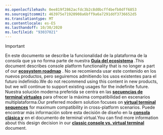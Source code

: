 ```yaml
---
ms.openlocfilehash: 0ee819f2862acfdc3b2c8d0bcff4befb0dff6853
ms.sourcegitcommit: 463975e71920908a6bff9a6a7291ddf3736652d5
ms.translationtype: MT
ms.contentlocale: es-ES
ms.lasthandoff: 10/30/2020
ms.locfileid: "93037021"
---
```

> [!IMPORTANT]
> <span data-ttu-id="c6ff4-101">En este documento se describe la funcionalidad de la plataforma de la consola que ya no forma parte de nuestra **[Guía del ecosistema](../ecosystem-roadmap.md)** .</span><span class="sxs-lookup"><span data-stu-id="c6ff4-101">This document describes console platform functionality that is no longer a part of our **[ecosystem roadmap](../ecosystem-roadmap.md)** .</span></span> <span data-ttu-id="c6ff4-102">No se recomienda usar este contenido en los nuevos productos, pero seguiremos admitiendo los usos existentes para el futuro indefinido.</span><span class="sxs-lookup"><span data-stu-id="c6ff4-102">We do not recommend using this content in new products, but we will continue to support existing usages for the indefinite future.</span></span> <span data-ttu-id="c6ff4-103">Nuestra solución moderna preferida se centra en las **[secuencias de terminal virtuales](../console-virtual-terminal-sequences.md)** para ofrecer la máxima compatibilidad en escenarios multiplataforma.</span><span class="sxs-lookup"><span data-stu-id="c6ff4-103">Our preferred modern solution focuses on **[virtual terminal sequences](../console-virtual-terminal-sequences.md)** for maximum compatibility in cross-platform scenarios.</span></span> <span data-ttu-id="c6ff4-104">Puede encontrar más información sobre esta decisión de diseño en la **[consola clásica y](../classic-vs-vt.md)** en el documento de terminal virtual.</span><span class="sxs-lookup"><span data-stu-id="c6ff4-104">You can find more information about this design decision in our **[classic console vs. virtual terminal](../classic-vs-vt.md)** document.</span></span>